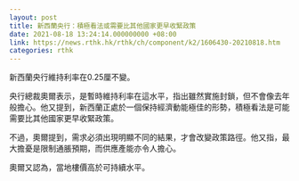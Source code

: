 ```yaml
---
layout: post
title: 新西蘭央行：積極看法或需要比其他國家更早收緊政策
date: 2021-08-18 13:24:14.000000000 +08:00
link: https://news.rthk.hk/rthk/ch/component/k2/1606430-20210818.htm
categories: rthk
---
```


新西蘭央行維持利率在0.25厘不變。

央行總裁奧爾表示，是暫時維持利率在這水平，指出雖然實施封鎖，但不會像去年般擔心。他又提到，新西蘭正處於一個保持經濟動能極佳的形勢，積極看法是可能需要比其他國家更早收緊政策。

不過，奧爾提到，需求必須出現明顯不同的結果，才會改變政策路徑。他又指，最大擔憂是限制通脹預期，而供應產能亦令人擔心。

奧爾又認為，當地樓價高於可持續水平。
